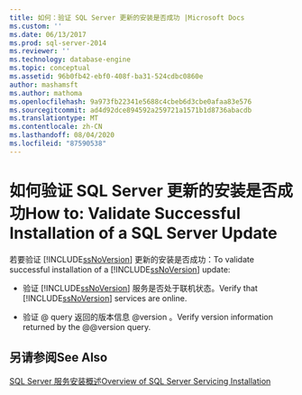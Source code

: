 ```yaml
---
title: 如何：验证 SQL Server 更新的安装是否成功 |Microsoft Docs
ms.custom: ''
ms.date: 06/13/2017
ms.prod: sql-server-2014
ms.reviewer: ''
ms.technology: database-engine
ms.topic: conceptual
ms.assetid: 96b0fb42-ebf0-408f-ba31-524cdbc0860e
author: mashamsft
ms.author: mathoma
ms.openlocfilehash: 9a973fb22341e5688c4cbeb6d3cbe0afaa83e576
ms.sourcegitcommit: ad4d92dce894592a259721a1571b1d8736abacdb
ms.translationtype: MT
ms.contentlocale: zh-CN
ms.lasthandoff: 08/04/2020
ms.locfileid: "87590538"
---
```

# <a name="how-to-validate-successful-installation-of-a-sql-server-update"></a><span data-ttu-id="c7ebf-102">如何验证 SQL Server 更新的安装是否成功</span><span class="sxs-lookup"><span data-stu-id="c7ebf-102">How to: Validate Successful Installation of a SQL Server Update</span></span>
  <span data-ttu-id="c7ebf-103">若要验证 [!INCLUDE[ssNoVersion](../../includes/ssnoversion-md.md)] 更新的安装是否成功：</span><span class="sxs-lookup"><span data-stu-id="c7ebf-103">To validate successful installation of a [!INCLUDE[ssNoVersion](../../includes/ssnoversion-md.md)] update:</span></span>  
  
-   <span data-ttu-id="c7ebf-104">验证 [!INCLUDE[ssNoVersion](../../includes/ssnoversion-md.md)] 服务是否处于联机状态。</span><span class="sxs-lookup"><span data-stu-id="c7ebf-104">Verify that [!INCLUDE[ssNoVersion](../../includes/ssnoversion-md.md)] services are online.</span></span>  
  
-   <span data-ttu-id="c7ebf-105">验证 @ query 返回的版本信息 @version 。</span><span class="sxs-lookup"><span data-stu-id="c7ebf-105">Verify version information returned by the @@version query.</span></span>  
  
## <a name="see-also"></a><span data-ttu-id="c7ebf-106">另请参阅</span><span class="sxs-lookup"><span data-stu-id="c7ebf-106">See Also</span></span>  
 [<span data-ttu-id="c7ebf-107">SQL Server 服务安装概述</span><span class="sxs-lookup"><span data-stu-id="c7ebf-107">Overview of SQL Server Servicing Installation</span></span>](../../../2014/sql-server/install/overview-of-sql-server-servicing-installation.md)  
  
  
